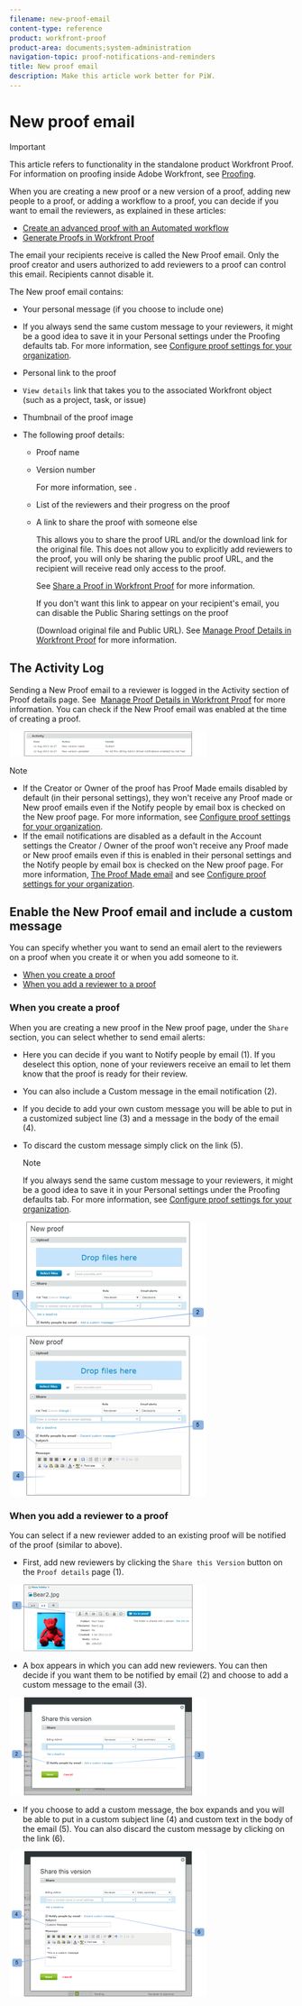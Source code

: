 ```yaml
---
filename: new-proof-email
content-type: reference
product: workfront-proof
product-area: documents;system-administration
navigation-topic: proof-notifications-and-reminders
title: New proof email
description: Make this article work better for PiW.
---
```


# New proof email

>[!IMPORTANT]
>
>This article refers to functionality in the standalone product Workfront Proof. For information on proofing inside Adobe Workfront, see [Proofing](../../../review-and-approve-work/proofing/proofing.md).

<!--
Make this article work better for PiW.
-->

When you are creating a new proof or a new version of a proof, adding new people to a proof, or adding a workflow to a proof, you can decide if you want to email the reviewers, as explained in these articles:

* [Create an advanced proof with an Automated workflow](../../../review-and-approve-work/proofing/creating-proofs-within-workfront/create-automated-proof-workflow.md) 
* [Generate Proofs in Workfront Proof](../../../workfront-proof/wp-work-proofsfiles/create-proofs-and-files/generate-proofs.md)

The email your recipients receive is called the New Proof email. Only the proof creator and users authorized to add reviewers to a proof can control this email. Recipients cannot disable it.

The New proof email contains:

* Your personal message (if you choose to include one)  
* If you always send the same custom message to your reviewers, it might be a good idea to save it in your Personal settings under the Proofing defaults tab. For more information, see [Configure proof settings for your organization](../../../administration-and-setup/manage-workfront/configure-proofing/configure-proofing-organization.md).
* Personal link to the proof
* `View details` link that takes you to the associated Workfront object (such as a project, task, or issue)
* Thumbnail of the proof image
* The following proof details:

  * Proof name
  * Version number

    For more information, see .
  
  * List of the reviewers and their progress on the proof
  * A link to share the proof with someone else

    This allows you to share the proof URL and/or the download link for the original file. This does not allow you to explicitly add reviewers to the proof, you will only be sharing the public proof URL, and the recipient will receive read only access to the proof.

    See [Share a Proof in Workfront Proof](../../../workfront-proof/wp-work-proofsfiles/share-proofs-and-files/share-proof.md) for more information.

    If you don't want this link to appear on your recipient's email, you can disable the Public Sharing settings on the proof

    (Download original file and Public URL). See [Manage Proof Details in Workfront Proof](../../../workfront-proof/wp-work-proofsfiles/manage-your-work/manage-proof-details.md) for more information.

## The Activity Log

Sending a New Proof email to a reviewer is logged in the Activity section of Proof details page. See&nbsp; [Manage Proof Details in Workfront Proof](../../../workfront-proof/wp-work-proofsfiles/manage-your-work/manage-proof-details.md)&nbsp;for more information. You can check if the New Proof email was enabled at the time of creating a proof.

![New_Verison_email_-_acitivity_log.png](assets/new-verison-email---acitivity-log-350x44.png)

>[!NOTE]
>
>* If the Creator or Owner of the proof has Proof Made emails disabled by default (in their personal settings), they won't receive any Proof made or New proof emails even if the Notify people by email box is checked on the New proof page. For more information, see [Configure proof settings for your organization](../../../administration-and-setup/manage-workfront/configure-proofing/configure-proofing-organization.md).
>* If the email notifications are disabled as a default in the Account settings&nbsp;the Creator / Owner of the proof won't receive any Proof made or New proof emails even if this is enabled in their personal settings and the Notify people by email box is checked on the New proof page.&nbsp;For more information, [The Proof Made email](../../../workfront-proof/wp-emailsntfctns/proof-notifications-and-reminders/proof-made-email.md) and see [Configure proof settings for your organization](../../../administration-and-setup/manage-workfront/configure-proofing/configure-proofing-organization.md).
>

## Enable the New Proof email and include a custom message

You can specify whether you want to send an email alert to the reviewers on a proof when you create it or when you add someone to it.

* [When you create a proof](#when-you-create-a-proof) 
* [When you add a reviewer to a proof](#when-you-add-a-reviewer-to-a-proof)

### When you create a proof

When you are creating a new proof in the New proof page, under the `Share` section, you can select whether to send email alerts:

* Here you can decide if you want to Notify people by email (1). If you deselect this option, none of your reviewers receive an email to let them know that the proof is ready for their review.
* You can also include a Custom message in the email notification (2).
* If you decide to add your own custom message you will be able to put in a customized subject line (3) and a message in the body of the email (4).
* To discard the custom message simply click on the link (5).

  >[!NOTE]
  >
  >If you always send the same custom message to your reviewers, it might be a good idea to save it in your Personal settings under the Proofing defaults tab. For more information, see [Configure proof settings for your organization](../../../administration-and-setup/manage-workfront/configure-proofing/configure-proofing-organization.md).

![New_Proof_page_1.png](assets/new-proof-page-1-350x186.png)

![New_Proof_page_2.png](assets/new-proof-page-2-350x283.png)

### When you add a reviewer to a proof

You can select if a new reviewer added to an existing proof will be notified of the proof (similar to above).

* First, add new reviewers by clicking the `Share this Version` button on the `Proof details` page (1).

![Proof_Details_page_1.png](assets/proof-details-page-1-350x118.png)

* A box appears in which you can add new reviewers. You can then decide if you want them to be notified by email (2) and choose to add a custom message to the email (3).

![Proof_Details_page_2.png](assets/proof-details-page-2-350x174.png)

* If you choose to add a custom message, the box expands and you will be able to put in a custom subject line (4) and custom text in the body of the email (5). You can also discard the custom message by clicking on the link (6).

![Proof_Details_page_3.png](assets/proof-details-page-3-350x258.png)

